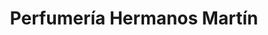 ---
title: "Perfumería Hermanos Martín"
url: /sant-boi-de-llobregat/perfumeria-hermanos-martin/
shop: perfumería
---